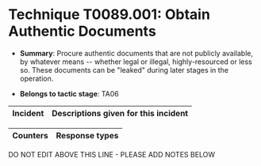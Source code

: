 # Technique T0089.001: Obtain Authentic Documents

* **Summary**: Procure authentic documents that are not publicly available, by whatever means -- whether legal or illegal, highly-resourced or less so. These documents can be "leaked" during later stages in the operation.

* **Belongs to tactic stage**: TA06


| Incident | Descriptions given for this incident |
| -------- | -------------------- |



| Counters | Response types |
| -------- | -------------- |


DO NOT EDIT ABOVE THIS LINE - PLEASE ADD NOTES BELOW